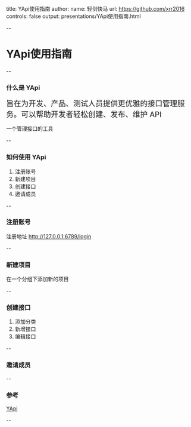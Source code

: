 title: YApi使用指南
author:
  name: 轻剑快马
  url: https://github.com/xrr2016
controls: false
output: presentations/YApi使用指南.html

--

# YApi使用指南

--

### 什么是 YApi

<small style="font-size: 20px;">
  旨在为开发、产品、测试人员提供更优雅的接口管理服务。可以帮助开发者轻松创建、发布、维护 API
</small>

一个管理接口的工具

--

### 如何使用 YApi

1. 注册账号
2. 新建项目
3. 创建接口
4. 邀请成员

--

### 注册账号

注册地址 http://127.0.0.1:6789/login

--

### 新建项目

在一个分组下添加新的项目

--

### 创建接口

1. 添加分类
2. 新增接口
3. 编辑接口

--

### 邀请成员

--

### 参考

[YApi](https://yapi.ymfe.org/)

--
